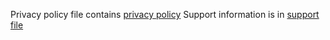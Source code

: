 Privacy policy file contains [privacy policy](PrivacyPolicy.md)
Support information is in [support file](support.md)
